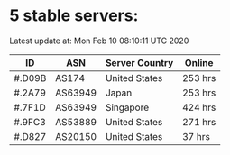 # 5 stable servers:

Latest update at: Mon Feb 10 08:10:11 UTC 2020

| ID | ASN | Server Country | Online |
| -- | --- | -------------- | ------ |
| #.D09B | AS174 | United States | 253 hrs |
| #.2A79 | AS63949 | Japan | 253 hrs |
| #.7F1D | AS63949 | Singapore | 424 hrs |
| #.9FC3 | AS53889 | United States | 271 hrs |
| #.D827 | AS20150 | United States | 37 hrs |

